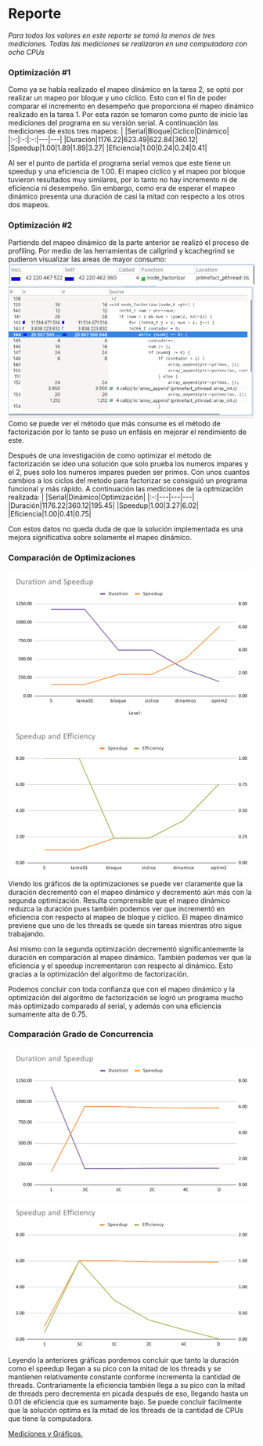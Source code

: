  # Reporte
_Para todos los valores en este reporte se tomó la menos de tres mediciones. Todas las mediciones se realizaron en una computadora con ocho CPUs_
### Optimización #1
Como ya se había realizado el mapeo dinámico en la tarea 2, se optó por realizar un mapeo por bloque y uno cíclico. Esto con el fin de poder comparar el incremento en desempeño que proporciona el mapeo dinámico realizado en la tarea 1. Por esta razón se tomaron como punto de inicio las mediciones del programa en su versión serial. 
A continuación las mediciones de estos tres mapeos:
|   |Serial|Bloque|Cíclico|Dinámico|
|:-:|:-:|:-:|---|---|
|Duración|1176.22|623.49|622.84|360.12|
|Speedup|1.00|1.89|1.89|3.27|
|Eficiencia|1.00|0.24|0.24|0.41|

Al ser el punto de partida el programa serial vemos que este tiene un speedup y una eficiencia de 1.00. El mapeo cíclico y el mapeo por bloque tuvieron resultados muy similares, por lo tanto no hay incremento ni de eficiencia ni desempeño. Sin embargo, como era de esperar el mapeo dinámico presenta una duración de casi la mitad con respecto a los otros dos mapeos.

### Optimización #2
Partiendo del mapeo dinámico de la parte anterior se realizó el proceso de profiling. Por medio de las herramientas de callgrind y kcachegrind se pudieron visualizar las areas de mayor consumo: 
![most_called_function.png](most_called_function.png)
![sourcecode_nodefactorizar.png](sourcecode_nodefactorizar.png)
Como se puede ver el método que más consume es el método de factorización por lo tanto se puso un enfásis en mejorar el rendimiento de este. 

Después de una investigación de como optimizar el método de factorización se ideo una solución que solo prueba los numeros impares y el 2, pues solo los numeros impares pueden ser primos. Con unos cuantos cambios a los ciclos del metodo para factorizar se consiguió un programa funcional y más rápido. 
A continuación las mediciones de la optmización realizada:
|   |Serial|Dinámico|Optimización|
|:-:|---|---|---|
|Duración|1176.22|360.12|195.45|
|Speedup|1.00|3.27|6.02|
|Eficiencia|1.00|0.41|0.75|

Con estos datos no queda duda de que la solución implementada es una mejora significativa sobre solamente el mapeo dinámico.

### Comparación de Optimizaciones
![duration_speedup_1.svg](duration_speedup_1.svg)
![speedup_efficiency_1.svg](speedup_efficiency_1.svg)
Viendo los gráficos de la optimizaciones se puede ver claramente que la duración decrementó con el mapeo dinámico y decrementó aún más con la segunda optimización. Resulta comprensible que el mapeo dinámico reduzca la duración pues también podemos ver que incrementó en eficiencia con respecto al mapeo de bloque y cíclico. El mapeo dinámico previene que uno de los threads se quede sin tareas mientras otro sigue trabajando. 

Así mismo con la segunda optimización decrementó significantemente la duración en comparación al mapeo dinámico. También podemos ver que la eficiencia y el speedup incrementaron con respecto al dinámico. Esto gracias a la optimización del algoritmo de factorización.

Podemos concluir con toda confianza que con el mapeo dinámico y la optimización del algoritmo de factorización se logró un programa mucho más optimizado comparado al serial, y además con una eficiencia sumamente alta de 0.75.

### Comparación Grado de Concurrencia
![duration_speedup_2.svg](duration_speedup_2.svg)
![speedup_efficiency_2.svg](speedup_efficiency_2.svg)
Leyendo la anteriores gráficas pordemos concluir que tanto la duración como el speedup llegan a su pico con la mitad de los threads y se mantienen relativamente constante conforme incrementa la cantidad de threads. Contrariamente la eficiencia también llega a su pico con la mitad de threads pero decrementa en picada después de eso, llegando hasta un 0.01 de eficiencia que es sumamente bajo. Se puede concluír facilmente que la solución optima es la mitad de los threads de la cantidad de CPUs que tiene la computadora.

[Mediciones y Gráficos.](https://docs.google.com/spreadsheets/d/1GMeu7UFKvPsHDeiW9xWEaw5hdhua3daVI-o19IAmArE/edit?usp=sharing)

